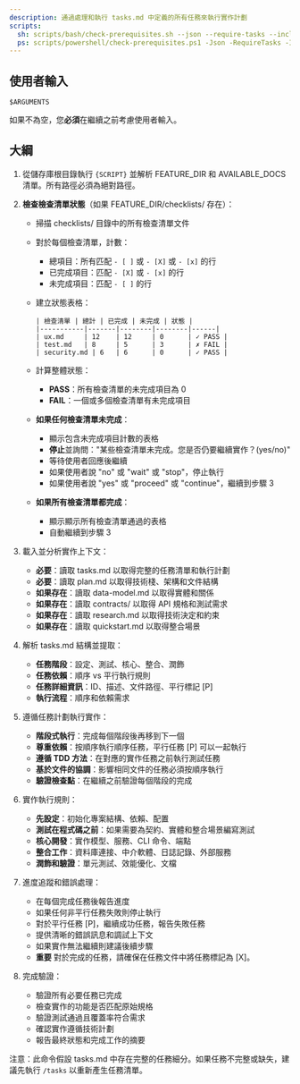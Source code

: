 ```yaml
---
description: 通過處理和執行 tasks.md 中定義的所有任務來執行實作計劃
scripts:
  sh: scripts/bash/check-prerequisites.sh --json --require-tasks --include-tasks
  ps: scripts/powershell/check-prerequisites.ps1 -Json -RequireTasks -IncludeTasks
---
```


## 使用者輸入

```text
$ARGUMENTS
```

如果不為空，您**必須**在繼續之前考慮使用者輸入。

## 大綱

1. 從儲存庫根目錄執行 `{SCRIPT}` 並解析 FEATURE_DIR 和 AVAILABLE_DOCS 清單。所有路徑必須為絕對路徑。

2. **檢查檢查清單狀態**（如果 FEATURE_DIR/checklists/ 存在）：
   - 掃描 checklists/ 目錄中的所有檢查清單文件
   - 對於每個檢查清單，計數：
     * 總項目：所有匹配 `- [ ]` 或 `- [X]` 或 `- [x]` 的行
     * 已完成項目：匹配 `- [X]` 或 `- [x]` 的行
     * 未完成項目：匹配 `- [ ]` 的行
   - 建立狀態表格：
     ```
     | 檢查清單 | 總計 | 已完成 | 未完成 | 狀態 |
     |-----------|-------|--------|--------|------|
     | ux.md     | 12    | 12     | 0      | ✓ PASS |
     | test.md   | 8     | 5      | 3      | ✗ FAIL |
     | security.md | 6   | 6      | 0      | ✓ PASS |
     ```
   - 計算整體狀態：
     * **PASS**：所有檢查清單的未完成項目為 0
     * **FAIL**：一個或多個檢查清單有未完成項目

   - **如果任何檢查清單未完成**：
     * 顯示包含未完成項目計數的表格
     * **停止**並詢問："某些檢查清單未完成。您是否仍要繼續實作？(yes/no)"
     * 等待使用者回應後繼續
     * 如果使用者說 "no" 或 "wait" 或 "stop"，停止執行
     * 如果使用者說 "yes" 或 "proceed" 或 "continue"，繼續到步驟 3

   - **如果所有檢查清單都完成**：
     * 顯示顯示所有檢查清單通過的表格
     * 自動繼續到步驟 3

3. 載入並分析實作上下文：
   - **必要**：讀取 tasks.md 以取得完整的任務清單和執行計劃
   - **必要**：讀取 plan.md 以取得技術棧、架構和文件結構
   - **如果存在**：讀取 data-model.md 以取得實體和關係
   - **如果存在**：讀取 contracts/ 以取得 API 規格和測試需求
   - **如果存在**：讀取 research.md 以取得技術決定和約束
   - **如果存在**：讀取 quickstart.md 以取得整合場景

4. 解析 tasks.md 結構並提取：
   - **任務階段**：設定、測試、核心、整合、潤飾
   - **任務依賴**：順序 vs 平行執行規則
   - **任務詳細資訊**：ID、描述、文件路徑、平行標記 [P]
   - **執行流程**：順序和依賴需求

5. 遵循任務計劃執行實作：
   - **階段式執行**：完成每個階段後再移到下一個
   - **尊重依賴**：按順序執行順序任務，平行任務 [P] 可以一起執行
   - **遵循 TDD 方法**：在對應的實作任務之前執行測試任務
   - **基於文件的協調**：影響相同文件的任務必須按順序執行
   - **驗證檢查點**：在繼續之前驗證每個階段的完成

6. 實作執行規則：
   - **先設定**：初始化專案結構、依賴、配置
   - **測試在程式碼之前**：如果需要為契約、實體和整合場景編寫測試
   - **核心開發**：實作模型、服務、CLI 命令、端點
   - **整合工作**：資料庫連接、中介軟體、日誌記錄、外部服務
   - **潤飾和驗證**：單元測試、效能優化、文檔

7. 進度追蹤和錯誤處理：
   - 在每個完成任務後報告進度
   - 如果任何非平行任務失敗則停止執行
   - 對於平行任務 [P]，繼續成功任務，報告失敗任務
   - 提供清晰的錯誤訊息和調試上下文
   - 如果實作無法繼續則建議後續步驟
   - **重要** 對於完成的任務，請確保在任務文件中將任務標記為 [X]。

8. 完成驗證：
   - 驗證所有必要任務已完成
   - 檢查實作的功能是否匹配原始規格
   - 驗證測試通過且覆蓋率符合需求
   - 確認實作遵循技術計劃
   - 報告最終狀態和完成工作的摘要

注意：此命令假設 tasks.md 中存在完整的任務細分。如果任務不完整或缺失，建議先執行 `/tasks` 以重新產生任務清單。